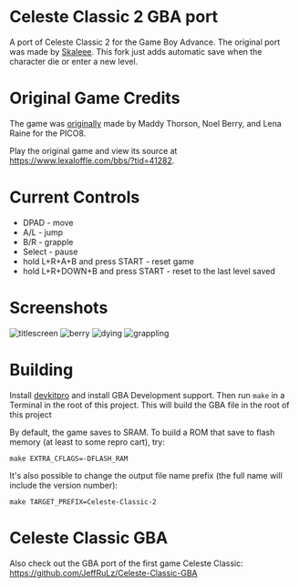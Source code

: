# Celeste Classic 2 GBA port
A port of Celeste Classic 2 for the Game Boy Advance.
The original port was made by [Skaleee](https://github.com/Skaleee/Celeste2-GBA).
This fork just adds automatic save when the character die or enter a new level.

# Original Game Credits
The game was [originally](https://github.com/ExOK/Celeste2) made by Maddy Thorson, Noel Berry, and Lena Raine for the PICO8.  

Play the original game and view its source at https://www.lexaloffle.com/bbs/?tid=41282.

# Current Controls
- DPAD - move
- A/L - jump
- B/R - grapple
- Select - pause
- hold L+R+A+B and press START - reset game
- hold L+R+DOWN+B and press START - reset to the last level saved

# Screenshots
![titlescreen](screenshots/celeste2-titlescreen.gif)
![berry](screenshots/celeste2-berry.gif)
![dying](screenshots/celeste2-dying.gif)
![grappling](screenshots/celeste2-grappling.gif)

# Building
Install [devkitpro](https://devkitpro.org/wiki/Getting_Started) and install GBA Development support. Then run `make` in a Terminal in the root of this project. 
This will build the GBA file in the root of this project
                                                                          
By default, the game saves to SRAM. To build a ROM that save to flash memory (at least to some repro cart), try:
```
make EXTRA_CFLAGS=-DFLASH_RAM
```


It's also possible to change the output file name prefix (the full name will include the version number):
```
make TARGET_PREFIX=Celeste-Classic-2
```


# Celeste Classic GBA
Also check out the GBA port of the first game Celeste Classic: https://github.com/JeffRuLz/Celeste-Classic-GBA
